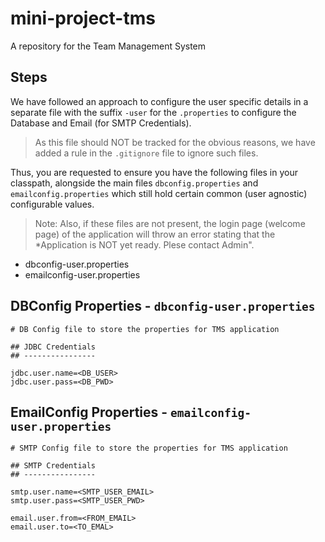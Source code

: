 # mini-project-tms
A repository for the Team Management System

## Steps

We have followed an approach to configure the user specific details in a separate file with the suffix `-user` for the `.properties` to configure the Database and Email (for SMTP Credentials). 

> As this file should NOT be tracked for the obvious reasons, we have added a rule in the `.gitignore` file to ignore such files. 

Thus, you are requested to ensure you have the following files in your classpath, alongside the main files `dbconfig.properties` and `emailconfig.properties` which still hold certain common (user agnostic) configurable values. 

> Note: Also, if these files are not present, the login page (welcome page) of the application will throw an error stating that the *Application is NOT yet ready. Plese contact Admin".

* dbconfig-user.properties
* emailconfig-user.properties

## DBConfig Properties - `dbconfig-user.properties`

```properties
# DB Config file to store the properties for TMS application

## JDBC Credentials
## ----------------

jdbc.user.name=<DB_USER>
jdbc.user.pass=<DB_PWD>
```

## EmailConfig Properties - `emailconfig-user.properties`

```properties
# SMTP Config file to store the properties for TMS application

## SMTP Credentials
## ----------------

smtp.user.name=<SMTP_USER_EMAIL>
smtp.user.pass=<SMTP_USER_PWD>

email.user.from=<FROM_EMAIL>
email.user.to=<TO_EMAL>
```
